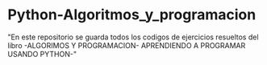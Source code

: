 Python-Algoritmos_y_programacion
================================

"En este repositorio se guarda todos los codigos de ejercicios resueltos del libro -ALGORIMOS Y PROGRAMACION- APRENDIENDO A PROGRAMAR USANDO PYTHON-"

